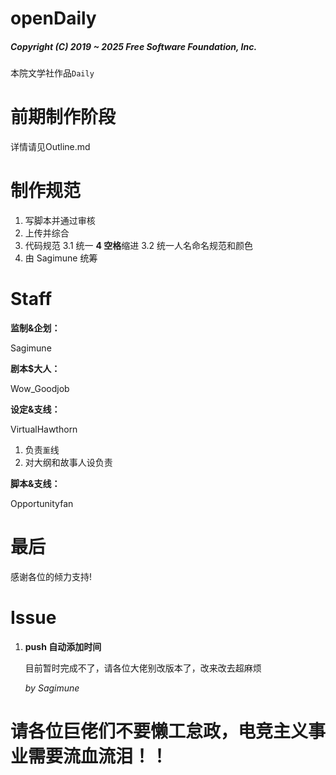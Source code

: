 # openDaily

##### Copyright (C) 2019 ~ 2025 Free Software Foundation, Inc.

本院文学社作品`Daily`

# 前期制作阶段

详情请见Outline.md

# 制作规范

1. 写脚本并通过审核
2. 上传并综合
3. 代码规范
3.1 统一 **4 空格**缩进
3.2 统一人名命名规范和颜色
4. 由 Sagimune 统筹

# Staff

**监制&企划：**

Sagimune

**剧本$大人：**

Wow_Goodjob

**设定&支线：**

VirtualHawthorn

1. 负责`薰`线
2. 对大纲和故事人设负责

**脚本&支线：**

Opportunityfan

# 最后

感谢各位的倾力支持!

# Issue

1. **push 自动添加时间**

   目前暂时完成不了，请各位大佬别改版本了，改来改去超麻烦

   *by Sagimune*

# 请各位巨佬们不要懒工怠政，电竞主义事业需要流血流泪！！
